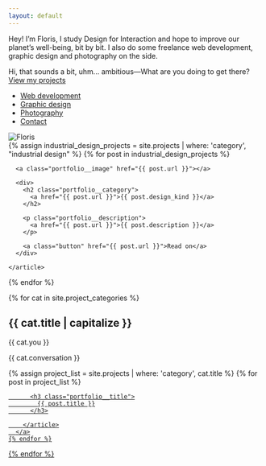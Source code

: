 ```yaml
---
layout: default
---
```


<section class="intro">
  <p class="intro__text">Hey! I’m Floris, I study Design for Interaction and hope to improve our planet’s well-being, bit by bit. I also do some freelance web development, graphic design and photo&shy;graphy on the side.</p>
  <div style="--color: white;" class="intro__butt">
    <div class="you">Hi, that sounds a bit, uhm... ambitious—What are you doing to get there?</div>
    <a href="#projects" class="button">View my projects</a>
    <nav>
      <ul class="intro__jump">
        <li class="intro__list-item"><a href="#web+development">Web development</a></li>
        <li class="intro__list-item"><a href="#graphic+design">Graphic design</a></li>
        <li class="intro__list-item"><a href="#photography">Photography</a></li>
        <li class="intro__list-item"><a href="#contact">Contact</a></li>
      </ul>
    </nav>
  </div>
  <img src="/static/img/floris.jpg" class="intro__portrait" alt="Floris">
</section>

<section class="portfolio portfolio--industrial" id="projects">
  {% assign industrial_design_projects = site.projects | where: 'category', "industrial design" %}
  {% for post in industrial_design_projects %}
    <article class="portfolio__industrial"
      style="--color: #{{ post.color }}; --background: #{{ post.background }}">

      <a class="portfolio__image" href="{{ post.url }}"></a>

      <div>
        <h2 class="portfolio__category">
          <a href="{{ post.url }}">{{ post.design_kind }}</a>
        </h2>

        <p class="portfolio__description">
          <a href="{{ post.url }}">{{ post.description }}</a>
        </p>

        <a class="button" href="{{ post.url }}">Read on</a>
      </div>

    </article>
  {% endfor %}
</section>

{% for cat in site.project_categories %}
  <section class="portfolio portfolio--other"
    style="--color: #{{ cat.color }}; --background: #{{ cat.background }};
    --gradient-start: #{{ cat.gradient-start }};
    --gradient-end: #{{ cat.gradient-end }}"
    id="{{ cat.title | url_encode }}">
    <h2 class="section-head">{{ cat.title | capitalize }}</h2>
    <div class="portfolio__about-cat">
      <div class="you-cont">
        <p class="you">{{ cat.you }}</p>
      </div>
      <div class="me">
        <p class="portfolio__conversation">{{ cat.conversation }}</p>
      </div>
    </div>
    {% assign project_list = site.projects | where: 'category', cat.title %}
    {% for post in project_list %}
      <a href="{{ post.url }}" class="portfolio__item">
        <article>

          <h3 class="portfolio__title">
            {{ post.title }}
          </h3>

        </article>
      </a>
    {% endfor %}
  </section>
{% endfor %}
